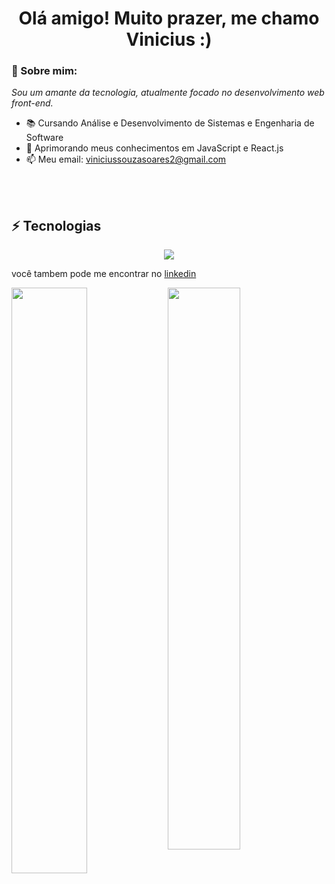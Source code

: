 <h1 align='center'>Olá amigo! Muito prazer, me chamo Vinicius :)</h1>

### 👋 Sobre mim:

<p>
  <em>
    Sou um amante da tecnologia, atualmente focado no desenvolvimento web front-end.
  </em>
</p>
 
- 📚 Cursando Análise e Desenvolvimento de Sistemas e Engenharia de Software
- 🚀 Aprimorando meus conhecimentos em JavaScript e React.js
- 📫 Meu email: viniciussouzasoares2@gmail.com

<br><br>

## ⚡ Tecnologias

<div align="center">
  <img src="https://skillicons.dev/icons?i=Java.Python,SQL"></img>
</div>

      
      
 
    
    
<p>você tambem pode me encontrar no <a href="https://www.linkedin.com/in/vinicius-tsx-dev/">linkedin</a>


<img align="left" width="49%" src="https://github-readme-stats.vercel.app/api?username=Viniciuss2207&show_icons=true&theme=merko"></img>

<img width="48%" src="https://github-readme-stats.vercel.app/api/top-langs/?username=Viniciuss2207&layout=compact&theme=merko"></img>


